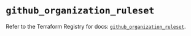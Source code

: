 # `github_organization_ruleset`

Refer to the Terraform Registry for docs: [`github_organization_ruleset`](https://registry.terraform.io/providers/integrations/github/6.4.0/docs/resources/organization_ruleset).
